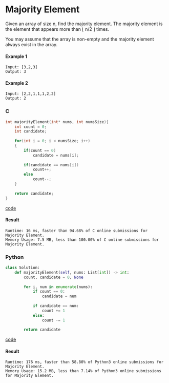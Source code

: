 # Majority Element
Given an array of size n, find the majority element. The majority element is the element that appears more than ⌊ n/2 ⌋ times.

You may assume that the array is non-empty and the majority element always exist in the array.

#### Example 1
```
Input: [3,2,3]
Output: 3
```

#### Example 2
```
Input: [2,2,1,1,1,2,2]
Output: 2
```

### C
```C
int majorityElement(int* nums, int numsSize){
    int count = 0;
    int candidate;
    
    for(int i = 0; i < numsSize; i++)
    {
        if(count == 0)
            candidate = nums[i];
        
        if(candidate == nums[i])
            count++;
        else
            count--;
    }
    
    return candidate;
}
```
[code](C/majorityElement.c)

#### Result
```
Runtime: 16 ms, faster than 94.68% of C online submissions for Majority Element.
Memory Usage: 7.5 MB, less than 100.00% of C online submissions for Majority Element.
```

### Python
```python
class Solution:
    def majorityElement(self, nums: List[int]) -> int:
        count, candidate = 0, None
        
        for i, num in enumerate(nums):
            if count == 0:
                candidate = num
            
            if candidate == num:
                count += 1
            else:
                count -= 1
        
        return candidate
```
[code](Python/majorityElement.py)

#### Result
```
Runtime: 176 ms, faster than 58.80% of Python3 online submissions for Majority Element.
Memory Usage: 15.2 MB, less than 7.14% of Python3 online submissions for Majority Element.
```
